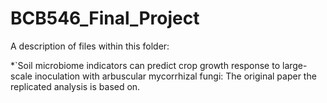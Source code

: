 # BCB546_Final_Project

A description of files within this folder:



*`Soil microbiome indicators can predict crop growth response to large-scale inoculation with arbuscular mycorrhizal fungi: The original paper the replicated analysis is based on.
